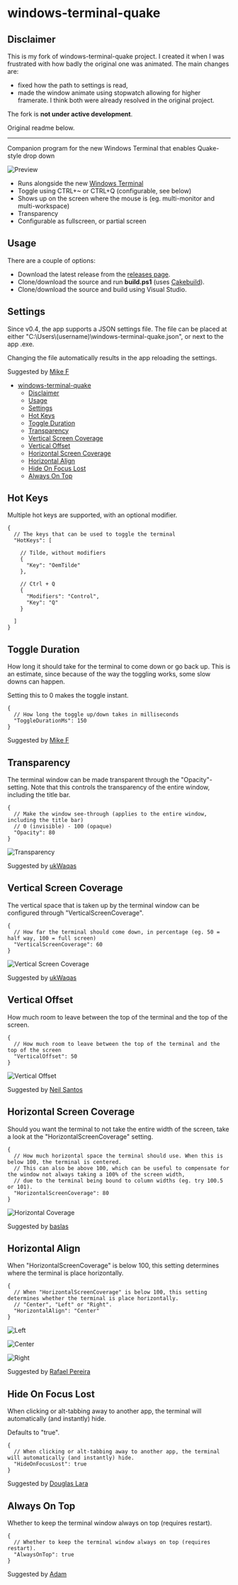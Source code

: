 
# windows-terminal-quake
## Disclaimer
This is my fork of windows-terminal-quake project. I created it when I was frustrated with how badly the original one was animated. The main changes are:
- fixed how the path to settings is read,
- made the window animate using stopwatch allowing for higher framerate.
I think both were already resolved in the original project.

The fork is **not under active development**.

Original readme below.
***

Companion program for the new Windows Terminal that enables Quake-style drop down

![Preview](https://files.flyingpie.nl/windows-terminal-quake/main.gif)

- Runs alongside the new [Windows Terminal](https://github.com/microsoft/terminal)
- Toggle using CTRL+~ or CTRL+Q (configurable, see below)
- Shows up on the screen where the mouse is (eg. multi-monitor and multi-workspace)
- Transparency
- Configurable as fullscreen, or partial screen

## Usage
There are a couple of options:

- Download the latest release from the [releases page](https://github.com/flyingpie/windows-terminal-quake/releases).
- Clone/download the source and run **build.ps1** (uses [Cakebuild](https://cakebuild.net/)).
- Clone/download the source and build using Visual Studio.

## Settings
Since v0.4, the app supports a JSON settings file.
The file can be placed at either "C:\\Users\\(username)\\windows-terminal-quake.json", or next to the app .exe.

Changing the file automatically results in the app reloading the settings.

Suggested by [Mike F](https://github.com/mikef-nl)

- [windows-terminal-quake](#windows-terminal-quake)
  - [Disclaimer](#disclaimer)
  - [Usage](#usage)
  - [Settings](#settings)
  - [Hot Keys](#hot-keys)
  - [Toggle Duration](#toggle-duration)
  - [Transparency](#transparency)
  - [Vertical Screen Coverage](#vertical-screen-coverage)
  - [Vertical Offset](#vertical-offset)
  - [Horizontal Screen Coverage](#horizontal-screen-coverage)
  - [Horizontal Align](#horizontal-align)
  - [Hide On Focus Lost](#hide-on-focus-lost)
  - [Always On Top](#always-on-top)

## Hot Keys
Multiple hot keys are supported, with an optional modifier.

```jsonc
{
  // The keys that can be used to toggle the terminal
  "HotKeys": [

    // Tilde, without modifiers
    {
      "Key": "OemTilde"
    },

    // Ctrl + Q
    {
      "Modifiers": "Control",
      "Key": "Q"
    }

  ]
}
```

## Toggle Duration
How long it should take for the terminal to come down or go back up.
This is an estimate, since because of the way the toggling works, some slow downs can happen.

Setting this to 0 makes the toggle instant.

```jsonc
{
  // How long the toggle up/down takes in milliseconds
  "ToggleDurationMs": 150
}
```

Suggested by [Mike F](https://github.com/mikef-nl)

## Transparency
The terminal window can be made transparent through the "Opacity"-setting.
Note that this controls the transparency of the entire window, including the title bar.

```jsonc
{
  // Make the window see-through (applies to the entire window, including the title bar)
  // 0 (invisible) - 100 (opaque)
  "Opacity": 80
}
```

![Transparency](https://files.flyingpie.nl/windows-terminal-quake/transparency.png)

Suggested by [ukWaqas](https://github.com/ukWaqas)

## Vertical Screen Coverage
The vertical space that is taken up by the terminal window can be configured through "VerticalScreenCoverage".

```jsonc
{
  // How far the terminal should come down, in percentage (eg. 50 = half way, 100 = full screen)
  "VerticalScreenCoverage": 60
}
```

![Vertical Screen Coverage](https://files.flyingpie.nl/windows-terminal-quake/vertical-coverage.png)

Suggested by [ukWaqas](https://github.com/ukWaqas)

## Vertical Offset
How much room to leave between the top of the terminal and the top of the screen.

```jsonc
{
  // How much room to leave between the top of the terminal and the top of the screen
  "VerticalOffset": 50
}
```

![Vertical Offset](https://user-images.githubusercontent.com/1295673/95657244-b9894f80-0b13-11eb-97d5-3f984f4de912.png)

Suggested by [Neil Santos](https://github.com/nlsantos)

## Horizontal Screen Coverage
Should you want the terminal to not take the entire width of the screen, take a look at the "HorizontalScreenCoverage" setting.

```jsonc
{
  // How much horizontal space the terminal should use. When this is below 100, the terminal is centered.
  // This can also be above 100, which can be useful to compensate for the window not always taking a 100% of the screen width,
  // due to the terminal being bound to column widths (eg. try 100.5 or 101).
  "HorizontalScreenCoverage": 80
}
```

![Horizontal Coverage](https://files.flyingpie.nl/windows-terminal-quake/horizontal-coverage.png)

Suggested by [baslas](https://github.com/baslas)

## Horizontal Align
When "HorizontalScreenCoverage" is below 100, this setting determines where the terminal is place horizontally.

```jsonc
{
  // When "HorizontalScreenCoverage" is below 100, this setting determines whether the terminal is place horizontally.
  // "Center", "Left" or "Right".
  "HorizontalAlign": "Center"
}
```

![Left](https://user-images.githubusercontent.com/1295673/95656847-467ed980-0b11-11eb-87a4-2bff809c30d0.png)

![Center](https://user-images.githubusercontent.com/1295673/95656889-8645c100-0b11-11eb-8310-c829f41e76bc.png)

![Right](https://user-images.githubusercontent.com/1295673/95656866-6d3d1000-0b11-11eb-9680-cb67d1c5cc6c.png)

Suggested by [Rafael Pereira](https://github.com/bsides)

## Hide On Focus Lost
When clicking or alt-tabbing away to another app, the terminal will automatically (and instantly) hide.

Defaults to "true".

```jsonc
{
  // When clicking or alt-tabbing away to another app, the terminal will automatically (and instantly) hide.
  "HideOnFocusLost": true
}
```

Suggested by [Douglas Lara](https://github.com/douglara)

## Always On Top
Whether to keep the terminal window always on top (requires restart).

```jsonc
{
  // Whether to keep the terminal window always on top (requires restart).
  "AlwaysOnTop": true
}
```

Suggested by [Adam](https://github.com/avere001)
